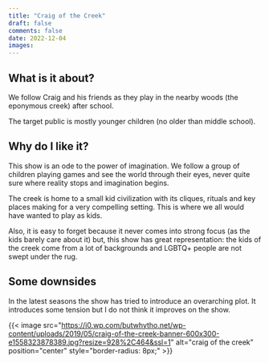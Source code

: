 ```yaml
---
title: "Craig of the Creek"
draft: false
comments: false
date: 2022-12-04
images:
---
```


## What is it about?

We follow Craig and his friends as they play in the nearby woods (the eponymous creek) after school.

The target public is mostly younger children (no older than middle school).

## Why do I like it?

This show is an ode to the power of imagination.
We follow a group of children playing games and see the world through their eyes, never quite sure where reality stops and imagination begins.

The creek is home to a small kid civilization with its cliques, rituals and key places making for a very compelling setting.
This is where we all would have wanted to play as kids.

Also, it is easy to forget because it never comes into strong focus (as the kids barely care about it) but, this show has great representation: the kids of the creek come from a lot of backgrounds and LGBTQ+ people are not swept under the rug.

## Some downsides

In the latest seasons the show has tried to introduce an overarching plot.
It introduces some tension but I do not think it improves on the show.

{{< image src="https://i0.wp.com/butwhytho.net/wp-content/uploads/2019/05/craig-of-the-creek-banner-600x300-e1558323878389.jpg?resize=928%2C464&ssl=1" alt="craig of the creek" position="center" style="border-radius: 8px;" >}}
